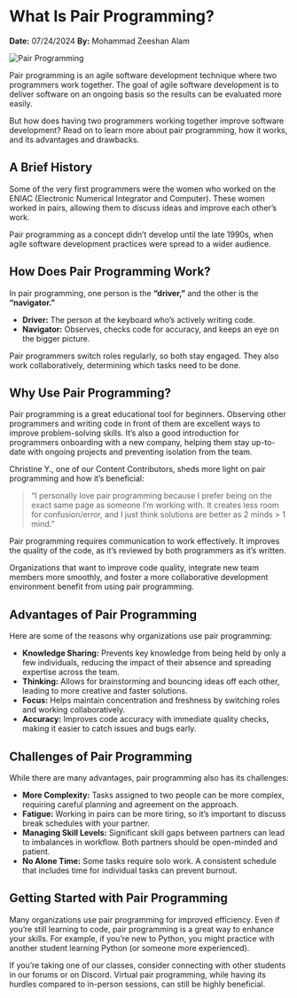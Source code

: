 
# What Is Pair Programming?

**Date:** 07/24/2024
**By:** Mohammad Zeeshan Alam

![Pair Programming](CC-logo-short.png?w=1000)

Pair programming is an agile software development technique where two programmers work together. The goal of agile software development is to deliver software on an ongoing basis so the results can be evaluated more easily.

But how does having two programmers working together improve software development? Read on to learn more about pair programming, how it works, and its advantages and drawbacks.

## A Brief History

Some of the very first programmers were the women who worked on the ENIAC (Electronic Numerical Integrator and Computer). These women worked in pairs, allowing them to discuss ideas and improve each other’s work.

Pair programming as a concept didn’t develop until the late 1990s, when agile software development practices were spread to a wider audience.

## How Does Pair Programming Work?

In pair programming, one person is the **“driver,”** and the other is the **“navigator.”** 

- **Driver:** The person at the keyboard who’s actively writing code.
- **Navigator:** Observes, checks code for accuracy, and keeps an eye on the bigger picture.

Pair programmers switch roles regularly, so both stay engaged. They also work collaboratively, determining which tasks need to be done.

## Why Use Pair Programming?

Pair programming is a great educational tool for beginners. Observing other programmers and writing code in front of them are excellent ways to improve problem-solving skills. It’s also a good introduction for programmers onboarding with a new company, helping them stay up-to-date with ongoing projects and preventing isolation from the team.

Christine Y., one of our Content Contributors, sheds more light on pair programming and how it’s beneficial:

> “I personally love pair programming because I prefer being on the exact same page as someone I’m working with. It creates less room for confusion/error, and I just think solutions are better as 2 minds > 1 mind.”

Pair programming requires communication to work effectively. It improves the quality of the code, as it’s reviewed by both programmers as it’s written.

Organizations that want to improve code quality, integrate new team members more smoothly, and foster a more collaborative development environment benefit from using pair programming.

## Advantages of Pair Programming

Here are some of the reasons why organizations use pair programming:

- **Knowledge Sharing:** Prevents key knowledge from being held by only a few individuals, reducing the impact of their absence and spreading expertise across the team.
- **Thinking:** Allows for brainstorming and bouncing ideas off each other, leading to more creative and faster solutions.
- **Focus:** Helps maintain concentration and freshness by switching roles and working collaboratively.
- **Accuracy:** Improves code accuracy with immediate quality checks, making it easier to catch issues and bugs early.

## Challenges of Pair Programming

While there are many advantages, pair programming also has its challenges:

- **More Complexity:** Tasks assigned to two people can be more complex, requiring careful planning and agreement on the approach.
- **Fatigue:** Working in pairs can be more tiring, so it’s important to discuss break schedules with your partner.
- **Managing Skill Levels:** Significant skill gaps between partners can lead to imbalances in workflow. Both partners should be open-minded and patient.
- **No Alone Time:** Some tasks require solo work. A consistent schedule that includes time for individual tasks can prevent burnout.

## Getting Started with Pair Programming

Many organizations use pair programming for improved efficiency. Even if you’re still learning to code, pair programming is a great way to enhance your skills. For example, if you’re new to Python, you might practice with another student learning Python (or someone more experienced).

If you’re taking one of our classes, consider connecting with other students in our forums or on Discord. Virtual pair programming, while having its hurdles compared to in-person sessions, can still be highly beneficial.

